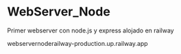 # WebServer_Node
Primer webserver con node.js y express alojado en railway

webservernoderailway-production.up.railway.app
